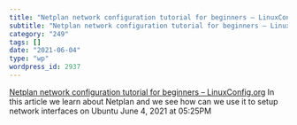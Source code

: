 ```yaml
---
title: "Netplan network configuration tutorial for beginners – LinuxConfig.org"
subtitle: "Netplan network configuration tutorial for beginners – LinuxConfig.org"
category: "249"
tags: []
date: "2021-06-04"
type: "wp"
wordpress_id: 2937
---
```

[ Netplan network configuration tutorial for beginners – LinuxConfig.org](https://linuxconfig.org/netplan-network-configuration-tutorial-for-beginners)
 In this article we learn about Netplan and we see how can we use it to setup network interfaces on Ubuntu
June 4, 2021 at 05:25PM